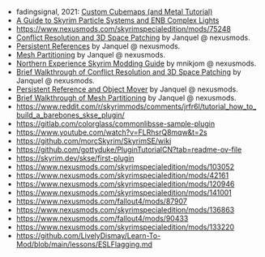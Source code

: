 
- fadingsignal, 2021: [Custom Cubemaps (and Metal Tutorial)](https://www.nexusmods.com/skyrimspecialedition/mods/58817)
- [A Guide to Skyrim Particle Systems and ENB Complex Lights](https://www.nexusmods.com/skyrimspecialedition/articles/1391)
- https://www.nexusmods.com/skyrimspecialedition/mods/75248
- [Conflict Resolution and 3D Space Patching](https://www.nexusmods.com/skyrimspecialedition/mods/37651) by Janquel @ nexusmods.
- [Persistent References](https://www.nexusmods.com/skyrimspecialedition/mods/63701) by Janquel @ nexusmods.
- [Mesh Partitioning](https://www.nexusmods.com/skyrimspecialedition/mods/47109) by Janquel @ nexusmods.
- [Northern Experience Skyrim Modding Guide](https://www.nexusmods.com/skyrimspecialedition/mods/23894?tab=articles) by mnikjom @ nexusmods.
- [Brief Walkthrough of Conflict Resolution and 3D Space Patching](https://www.nexusmods.com/skyrimspecialedition/mods/37651) by Janquel @ nexusmods.
- [Persistent Reference and Object Mover](https://www.nexusmods.com/skyrimspecialedition/mods/63701) by Janquel @ nexusmods.
- [Brief Walkthrough of Mesh Partitioning](https://www.nexusmods.com/skyrimspecialedition/mods/47109) by Janquel @ nexusmods.
- https://www.reddit.com/r/skyrimmods/comments/jrfr6l/tutorial_how_to_build_a_barebones_skse_plugin/
- https://gitlab.com/colorglass/commonlibsse-sample-plugin
- https://www.youtube.com/watch?v=FLRhsrQ8mqw&t=2s
- https://github.com/morcSkyrim/SkyrimSE/wiki
- https://github.com/gottyduke/PluginTutorialCN?tab=readme-ov-file
- https://skyrim.dev/skse/first-plugin
- https://www.nexusmods.com/skyrimspecialedition/mods/103052
- https://www.nexusmods.com/skyrimspecialedition/mods/42161
- https://www.nexusmods.com/skyrimspecialedition/mods/120946
- https://www.nexusmods.com/skyrimspecialedition/mods/141001
- https://www.nexusmods.com/fallout4/mods/87907
- https://www.nexusmods.com/skyrimspecialedition/mods/136863
- https://www.nexusmods.com/fallout4/mods/90433
- https://www.nexusmods.com/skyrimspecialedition/mods/133220
- https://github.com/LivelyDismay/Learn-To-Mod/blob/main/lessons/ESLFlagging.md
